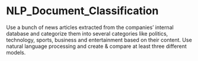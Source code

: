 # NLP_Document_Classification
Use a bunch of news articles extracted from the companies’ internal database and categorize them into several categories like politics, technology, sports, business and entertainment based on their content. Use natural language processing and create &amp; compare at least three different models.
